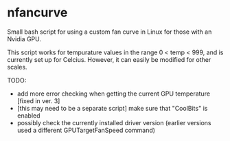 # nfancurve
Small bash script for using a custom fan curve in Linux for those with an Nvidia GPU.

This script works for tempurature values in the range 0 < temp < 999, and is currently set up for Celcius. However, it can easily be modified for other scales.

TODO:
- add more error checking when getting the current GPU temperature [fixed in ver. 3]
- [this may need to be a separate script] make sure that "CoolBits" is enabled
- possibly check the currently installed driver version (earlier versions used a different GPUTargetFanSpeed command)
